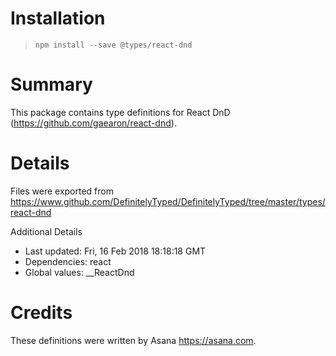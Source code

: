 # Installation
> `npm install --save @types/react-dnd`

# Summary
This package contains type definitions for React DnD (https://github.com/gaearon/react-dnd).

# Details
Files were exported from https://www.github.com/DefinitelyTyped/DefinitelyTyped/tree/master/types/react-dnd

Additional Details
 * Last updated: Fri, 16 Feb 2018 18:18:18 GMT
 * Dependencies: react
 * Global values: __ReactDnd

# Credits
These definitions were written by Asana <https://asana.com>.
